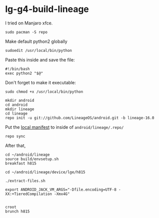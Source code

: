# lg-g4-build-lineage
I tried on Manjaro xfce.
```
sudo pacman -S repo
```
Make default python2 globally

```
sudoedit /usr/local/bin/python
```
Paste this inside and save the file:
```
#!/bin/bash
exec python2 "$@"
```
Don't forget to make it executable:
```
sudo chmod +x /usr/local/bin/python
```
```
mkdir android
cd android
mkdir lineage
cd lineage
repo init -u git://github.com/LineageOS/android.git -b lineage-16.0
```
Put the [local manifest](https://github.com/oguzkaganeren/lg-g4-build-lineage/blob/master/local_manifest.xml) to inside of `android/lineage/.repo/`
```
repo sync
```
After that,
```
cd ~/android/lineage
source build/envsetup.sh
breakfast h815
```

```
cd ~/android/lineage/device/lge/h815

./extract-files.sh

export ANDROID_JACK_VM_ARGS="-Dfile.encoding=UTF-8 -XX:+TieredCompilation -Xmx4G"


croot
brunch h815
```
